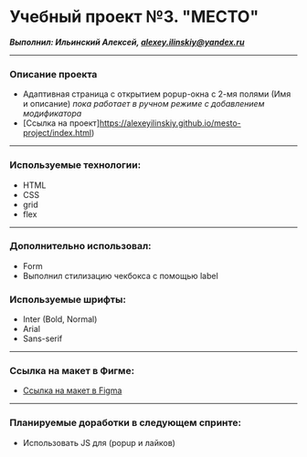 # Учебный проект №3. "МЕСТО"
***Выполнил: Ильинский Алексей, alexey.ilinskiy@yandex.ru***

---
### Описание проекта
* Адаптивная страница c открытием popup-окна с 2-мя полями (Имя и описание) *пока работает в ручном режиме с добавлением модификатора*
* [Ссылка на проект]https://alexeyilinskiy.github.io/mesto-project/index.html)


---
### Используемые технологии: 
* HTML
* CSS
* grid
* flex

---
### Дополнительно использовал:
* Form
* Выполнил стилизацию чекбокса с помощью label 

### Используемые шрифты:
* Inter (Bold, Normal)
* Arial
* Sans-serif

---
### Ссылка на макет в Фигме:

* [Ссылка на макет в Figma](https://www.figma.com/file/2cn9N9jSkmxD84oJik7xL7/JavaScript.-Sprint-4?node-id=28212%3A326)

---
### Планируемые доработки в следующем спринте:
* Использовать JS для (popup и лайков)
